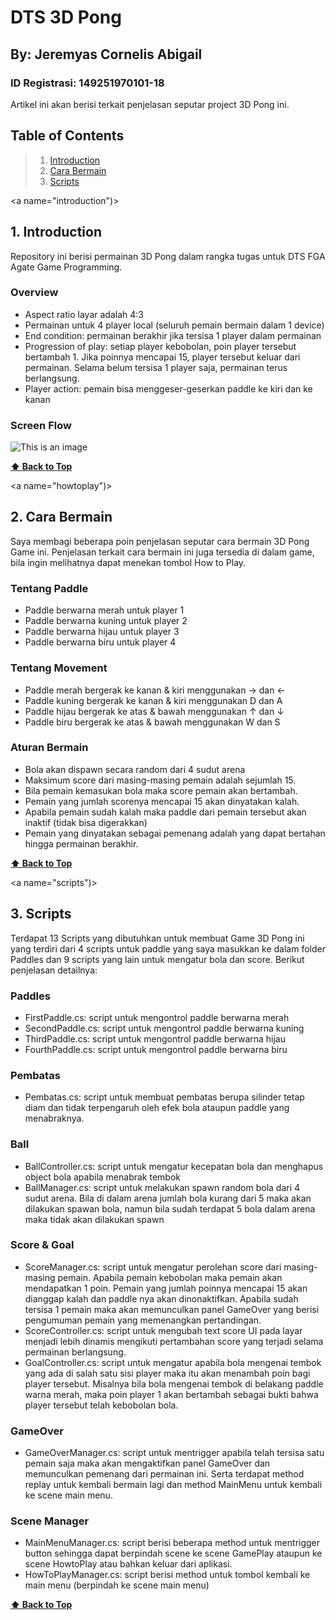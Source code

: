 # DTS 3D Pong
## By: Jeremyas Cornelis Abigail
### ID Registrasi: 149251970101-18

Artikel ini akan berisi terkait penjelasan seputar project 3D Pong ini.

## Table of Contents

> 1. [Introduction](#introduction)
> 2. [Cara Bermain](#howtoplay)
> 3. [Scripts](#scripts)

<a name="introduction")></a>
## 1. Introduction
Repository ini berisi permainan 3D Pong dalam rangka tugas untuk DTS FGA Agate Game Programming.
### Overview
- Aspect ratio layar adalah 4:3
- Permainan untuk 4 player local (seluruh pemain bermain dalam 1 device)
- End condition: permainan berakhir jika tersisa 1 player dalam permainan
- Progression of play: setiap player kebobolan, poin player tersebut bertambah 1. Jika poinnya mencapai 15, player tersebut keluar dari permainan. Selama belum tersisa 1 player saja, permainan terus berlangsung.
- Player action: pemain bisa menggeser-geserkan paddle ke kiri dan ke kanan
### Screen Flow
![This is an image](https://ibb.co/qYnKFV4) <br>

**[⬆ Back to Top](#table-of-contents)**

<a name="howtoplay")></a>
## 2. Cara Bermain
Saya membagi beberapa poin penjelasan seputar cara bermain 3D Pong Game ini.
Penjelasan terkait cara bermain ini juga tersedia di dalam game, bila ingin melihatnya dapat menekan tombol How to Play.
### Tentang Paddle
- Paddle berwarna merah untuk player 1
- Paddle berwarna kuning untuk player 2
- Paddle berwarna hijau untuk player 3
- Paddle berwarna biru untuk player 4
### Tentang Movement
- Paddle merah bergerak ke kanan & kiri menggunakan → dan ←
- Paddle kuning bergerak ke kanan & kiri menggunakan D dan A
- Paddle hijau bergerak ke atas & bawah menggunakan ↑ dan ↓
- Paddle biru bergerak ke atas & bawah menggunakan W dan S
### Aturan Bermain
- Bola akan dispawn secara random dari 4 sudut arena
- Maksimum score dari masing-masing pemain adalah sejumlah 15.
- Bila pemain kemasukan bola maka score pemain akan bertambah.
- Pemain yang jumlah scorenya mencapai 15 akan dinyatakan kalah.
- Apabila pemain sudah kalah maka paddle dari pemain tersebut akan inaktif (tidak bisa digerakkan)
- Pemain yang dinyatakan sebagai pemenang adalah yang dapat bertahan hingga permainan berakhir. <br>

**[⬆ Back to Top](#table-of-contents)**

<a name="scripts")></a>
## 3. Scripts
Terdapat 13 Scripts yang dibutuhkan untuk membuat Game 3D Pong ini yang terdiri dari 4 scripts untuk paddle yang saya masukkan ke dalam folder Paddles dan 9 scripts yang lain untuk mengatur bola dan score. Berikut penjelasan detailnya:
### Paddles
- FirstPaddle.cs: script untuk mengontrol paddle berwarna merah
- SecondPaddle.cs: script untuk mengontrol paddle berwarna kuning
- ThirdPaddle.cs: script untuk mengontrol paddle berwarna hijau
- FourthPaddle.cs: script untuk mengontrol paddle berwarna biru
### Pembatas
- Pembatas.cs: script untuk membuat pembatas berupa silinder tetap diam dan tidak terpengaruh oleh efek bola ataupun paddle yang menabraknya.
### Ball
- BallController.cs: script untuk mengatur kecepatan bola dan menghapus object bola apabila menabrak tembok
- BallManager.cs: script untuk melakukan spawn random bola dari 4 sudut arena. Bila di dalam arena jumlah bola kurang dari 5 maka akan dilakukan spawan bola, namun bila sudah terdapat 5 bola dalam arena maka tidak akan dilakukan spawn
### Score & Goal
- ScoreManager.cs: script untuk mengatur perolehan score dari masing-masing pemain. Apabila pemain kebobolan maka pemain akan mendapatkan 1 poin. Pemain yang jumlah poinnya mencapai 15 akan dianggap kalah dan paddle nya akan dinonaktifkan. Apabila sudah tersisa 1 pemain maka akan memunculkan panel GameOver yang berisi pengumuman pemain yang memenangkan pertandingan.
- ScoreController.cs: script untuk mengubah text score UI pada layar menjadi lebih dinamis mengikuti pertambahan score yang terjadi selama permainan berlangsung.
- GoalController.cs: script untuk mengatur apabila bola mengenai tembok yang ada di salah satu sisi player maka itu akan menambah poin bagi player tersebut. Misalnya bila bola mengenai tembok di belakang paddle warna merah, maka poin player 1 akan bertambah sebagai bukti bahwa player tersebut telah kebobolan bola.
### GameOver
- GameOverManager.cs: script untuk mentrigger apabila telah tersisa satu pemain saja maka akan mengaktifkan panel GameOver dan memunculkan pemenang dari permainan ini. Serta terdapat method replay untuk kembali bermain lagi dan method MainMenu untuk kembali ke scene main menu.
### Scene Manager
- MainMenuManager.cs: script berisi beberapa method untuk mentrigger button sehingga dapat berpindah scene ke scene GamePlay ataupun ke scene HowtoPlay atau bahkan keluar dari aplikasi.
- HowToPlayManager.cs: script berisi method untuk tombol kembali ke main menu (berpindah ke scene main menu)<br>

**[⬆ Back to Top](#table-of-contents)**
